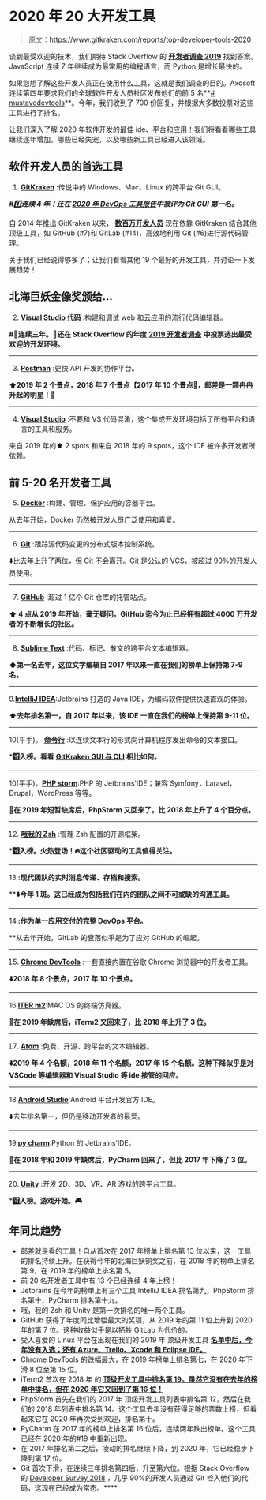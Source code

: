 # 2020 年 20 大开发工具

> 原文：<https://www.gitkraken.com/reports/top-developer-tools-2020>

谈到最受欢迎的技术，我们期待 Stack Overflow 的 **[开发者调查 2019](https://insights.stackoverflow.com/survey/2019#most-popular-technologies)** 找到答案。JavaScript 连续 7 年继续成为最常用的编程语言，而 Python 是增长最快的。

如果您想了解这些开发人员正在使用什么工具，这就是我们调查的目的。Axosoft 连续第四年要求我们的全球软件开发人员社区发布他们的前 5 名**[# mustavedevtools](https://twitter.com/search?q=%23MustHaveDevTools&src=typed_query)**。今年，我们收到了 700 份回复，并根据大多数投票对这些工具进行了排名。

让我们深入了解 2020 年软件开发的最佳 ide、平台和应用！我们将看看哪些工具继续逐年增加，哪些已经失宠，以及哪些新工具已经进入该领域。

## **软件开发人员的首选工具**

1. **[GitKraken](https://www.gitkraken.com/git-client)** :传说中的 Windows、Mac、Linux 的跨平台 Git GUI。

***#1️⃣连续 4 年！还在 [2020 年 DevOps 工具报告](https://www.gitkraken.com/resources/devops-report-2020)中被评为 Git GUI 第一名。***

自 2014 年推出 GitKraken 以来， **[数百万开发人员](https://www.gitkraken.com/customers)** 现在依靠 GitKraken 结合其他顶级工具，如 GitHub (#7)和 GitLab (#14)，高效地利用 Git (#6)进行源代码管理。

关于我们已经说得够多了；让我们看看其他 19 个最好的开发工具，并讨论一下发展趋势！

## **北海巨妖金像奖颁给…**

2. [**Visual Studio 代码**](https://code.visualstudio.com/) :构建和调试 web 和云应用的流行代码编辑器。

**#🥈连续三年。👏还在 Stack Overflow 的年度** [**2019 开发者调查**](https://insights.stackoverflow.com/survey/2019#technology-_-most-popular-development-environments) **中投票选出最受欢迎的开发环境。**

* * *

3. [**Postman**](https://www.getpostman.com/) :更快 API 开发的协作平台。

**⬆️2019 年 2 个景点，2018 年 7 个景点【2017 年 10 个景点👏，邮差是一颗冉冉升起的明星！🚀**

* * *

4. [**Visual Studio**](https://visualstudio.microsoft.com/) :不要和 VS 代码混淆，这个集成开发环境包括了所有平台和语言的工具和服务。

来自 2019 年的⬆️ 2 spots 和来自 2018 年的 9 spots，这个 IDE 被许多开发者所依赖。

## **前 5-20 名开发者工具**

5. [**Docker**](https://www.docker.com/) :构建、管理、保护应用的容器平台。

从去年开始，Docker 仍然被开发人员广泛使用和喜爱。

* * *

6. [**Git**](https://git-scm.com/) :跟踪源代码变更的分布式版本控制系统。

⬇️比去年上升了两位，但 Git 不会离开。Git 是公认的 VCS，被超过 90%的开发人员使用。

* * *

7. [**GitHub**](https://github.com/) :超过 1 亿个 Git 仓库的托管站点。

**⬆️ 4 点从 2019 年开始，毫无疑问，GitHub 迄今为止已经拥有超过 4000 万开发者的不断增长的社区。**

* * *

8. [**Sublime Text**](https://www.sublimetext.com/) :代码、标记、散文的跨平台文本编辑器。

**⬆️第一名去年，这位文字编辑自 2017 年以来一直在我们的榜单上保持第 7-9 名。**

* * *

9.[**IntelliJ IDEA**](https://www.jetbrains.com/idea/):Jetbrains 打造的 Java IDE，为编码软件提供快速直观的体验。

**⬆️去年排名第一，自 2017 年以来，该 IDE 一直在我们的榜单上保持第 9-11 位。**

* * *

10(平手)。 [**命令行**](https://git-scm.com/book/en/v2/Getting-Started-The-Command-Line) :以连续文本行的形式向计算机程序发出命令的文本接口。

***️⃣新入榜。看看** [**GitKraken GUI 与 CLI**](https://blog.axosoft.com/git-gui-vs-cli/) **相比如何。**

* * *

10(平手)。[**PHP storm**](https://www.jetbrains.com/phpstorm/):PHP 的 Jetbrains’IDE；兼容 Symfony，Laravel，Drupal，WordPress 等等。

**🔁在 2019 年短暂缺席后，PhpStorm 又回来了，比 2018 年上升了 4 个百分点。**

* * *

12. [**哦我的 Zsh**](https://ohmyz.sh/) :管理 Zsh 配置的开源框架。

***️⃣新入榜。火热登场！🔥这个社区驱动的工具值得关注。**

* * *

13.[](https://slack.com/)**:现代团队的实时消息传递、存档和搜索。**

 ****⬇️今年 1 斑。这已经成为包括我们在内的团队之间不可或缺的沟通工具。**

* * *

14.[](https://about.gitlab.com/)**:作为单一应用交付的完整 DevOps 平台。**

 **从去年开始，GitLab 的衰落似乎是为了应对 GitHub 的崛起。

* * *

15. [**Chrome DevTools**](https://developers.google.com/web/tools/chrome-devtools) :一套直接内置在谷歌 Chrome 浏览器中的开发者工具。

**⬇️2018 年 8 个景点，2017 年 10 个景点。**

* * *

16.[**ITER m2**](https://iterm2.com/):MAC OS 的终端仿真器。

**🔁在 2019 年缺席后，iTerm2 又回来了，比 2018 年上升了 3 位。**

* * *

17. [**Atom**](https://atom.io/) :免费、开源、跨平台的文本编辑器。

**⬇️2019 年 4 个名额，2018 年 11 个名额，2017 年 15 个名额。这种下降似乎是对 VSCode 等编辑器和 Visual Studio 等 ide 接管的回应。**

* * *

18.[**Android Studio**](https://developer.android.com/studio):Android 平台开发官方 IDE。

⬇️去年排名第一，但仍是移动开发者的最爱。

* * *

19.[**py charm**](https://www.jetbrains.com/pycharm/):Python 的 Jetbrains’IDE。

**🔁在 2018 年和 2019 年缺席后，PyCharm 回来了，但比 2017 年下降了 3 位。**

* * *

20. [**Unity**](https://unity.com/) :开发 2D、3D、VR、AR 游戏的跨平台工具。

***️⃣新入榜。游戏开始。🎮**

## **年同比趋势**

*   邮差就是看的工具！自从首次在 2017 年榜单上排名第 13 位以来，这一工具的排名持续上升。在获得今年的北海巨妖铜奖之前，在 2018 年的榜单上排名第 9，在 2019 年的榜单上排名第 5。
*   前 20 名开发者工具中有 13 个已经连续 4 年上榜！
*   Jetbrains 在今年的榜单上有三个工具:IntelliJ IDEA 排名第九，PhpStorm 排名第十，PyCharm 排名第十九。
*   哦，我的 Zsh 和 Unity 是第一次排名的唯一两个工具。
*   GitHub 获得了年度同比增幅最大的奖项，从 2019 年的第 11 位上升到 2020 年的第 7 位。这种收益似乎是以牺牲 GitLab 为代价的。
*   受人喜爱的 Linux 平台在出现在我们的 2019 年 顶级开发工具 **[名单中后，今年没有入选；还有 Azure、Trello、Xcode 和 Eclipse IDE。](https://blog.axosoft.com/top-developer-tools-2019/)**
*   Chrome DevTools 的跌幅最大，在 2019 年榜单上排名第七，在 2020 年下滑 8 位至第 15 位。
*   iTerm2 首次在 2018 年 的 **[顶级开发工具中排名第 19。虽然它没有在去年的榜单中排名，但在 2020 年它又回到了第 16 位！](https://blog.axosoft.com/top-developer-tools-2018/)**
*   PhpStorm 首先在我们的 2017 年 顶级开发工具列表中排名第 12，然后在我们的 2018 年列表中排名第 14。这个工具去年没有获得足够的票数上榜，但看起来它在 2020 年再次受到欢迎，排名第十。
*   PyCharm 在 2017 年的榜单上排名第 16 位后，连续两年跌出榜单。这个工具已经在 2020 年的#19 中重新出现。
*   在 2017 年排名第二之后，凌动的排名继续下降，到 2020 年，它已经稳步下降到第 17 位。
*   Git 首次下滑，在连续三年排名第四后，升至第六位。根据 Stack Overflow 的 [Developer Survey 2018](https://insights.stackoverflow.com/survey/2018#work-_-version-control) ，几乎 90%的开发人员通过 Git 检入他们的代码，这现在已经成为常态。****